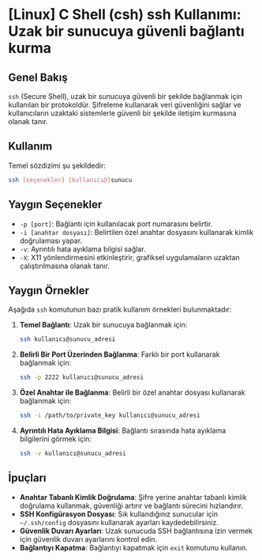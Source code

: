 # [Linux] C Shell (csh) ssh Kullanımı: Uzak bir sunucuya güvenli bağlantı kurma

## Genel Bakış
`ssh` (Secure Shell), uzak bir sunucuya güvenli bir şekilde bağlanmak için kullanılan bir protokoldür. Şifreleme kullanarak veri güvenliğini sağlar ve kullanıcıların uzaktaki sistemlerle güvenli bir şekilde iletişim kurmasına olanak tanır.

## Kullanım
Temel sözdizimi şu şekildedir:
```bash
ssh [seçenekler] [kullanıcı@]sunucu
```

## Yaygın Seçenekler
- `-p [port]`: Bağlantı için kullanılacak port numarasını belirtir.
- `-i [anahtar dosyası]`: Belirtilen özel anahtar dosyasını kullanarak kimlik doğrulaması yapar.
- `-v`: Ayrıntılı hata ayıklama bilgisi sağlar.
- `-X`: X11 yönlendirmesini etkinleştirir, grafiksel uygulamaların uzaktan çalıştırılmasına olanak tanır.

## Yaygın Örnekler
Aşağıda `ssh` komutunun bazı pratik kullanım örnekleri bulunmaktadır:

1. **Temel Bağlantı**:
   Uzak bir sunucuya bağlanmak için:
   ```bash
   ssh kullanıcı@sunucu_adresi
   ```

2. **Belirli Bir Port Üzerinden Bağlanma**:
   Farklı bir port kullanarak bağlanmak için:
   ```bash
   ssh -p 2222 kullanıcı@sunucu_adresi
   ```

3. **Özel Anahtar ile Bağlanma**:
   Belirli bir özel anahtar dosyası kullanarak bağlanmak için:
   ```bash
   ssh -i /path/to/private_key kullanıcı@sunucu_adresi
   ```

4. **Ayrıntılı Hata Ayıklama Bilgisi**:
   Bağlantı sırasında hata ayıklama bilgilerini görmek için:
   ```bash
   ssh -v kullanıcı@sunucu_adresi
   ```

## İpuçları
- **Anahtar Tabanlı Kimlik Doğrulama**: Şifre yerine anahtar tabanlı kimlik doğrulama kullanmak, güvenliği artırır ve bağlantı sürecini hızlandırır.
- **SSH Konfigürasyon Dosyası**: Sık kullandığınız sunucular için `~/.ssh/config` dosyasını kullanarak ayarları kaydedebilirsiniz.
- **Güvenlik Duvarı Ayarları**: Uzak sunucuda SSH bağlantısına izin vermek için güvenlik duvarı ayarlarını kontrol edin.
- **Bağlantıyı Kapatma**: Bağlantıyı kapatmak için `exit` komutunu kullanın.